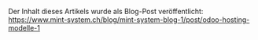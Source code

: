 Der Inhalt dieses Artikels wurde als Blog-Post veröffentlicht: https://www.mint-system.ch/blog/mint-system-blog-1/post/odoo-hosting-modelle-1